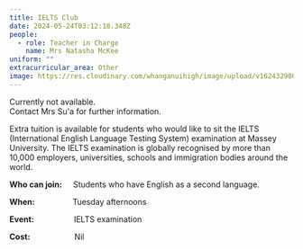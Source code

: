 ```yaml
---
title: IELTS Club
date: 2024-05-24T03:12:18.348Z
people:
  - role: Teacher in Charge
    name: Mrs Natasha McKee
uniform: ""
extracurricular_area: Other
image: https://res.cloudinary.com/whanganuihigh/image/upload/v1624329005/Performing%20Arts/IELTS.png
---
```

Currently not available.\
Contact Mrs Su'a for further information.



Extra tuition is available for students who would like to sit the IELTS (International English Language Testing System) examination at Massey University. The IELTS examination is globally recognised by more than 10,000 employers, universities, schools and immigration bodies around the world.

**Who can join:**     Students who have English as a second language.

**When:**                 Tuesday afternoons

**Event:**                  IELTS examination

**Cost:**                    Nil